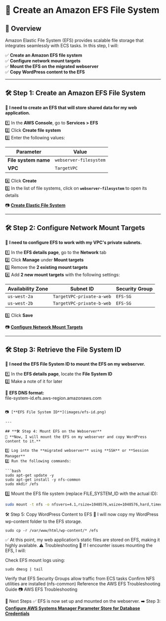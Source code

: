 # **📂 Create an Amazon EFS File System**

## **📌 Overview**
Amazon Elastic File System (EFS) provides scalable file storage that integrates seamlessly with ECS tasks. In this step, I will:

✅ **Create an Amazon EFS file system**  
✅ **Configure network mount targets**  
✅ **Mount the EFS on the migrated webserver**  
✅ **Copy WordPress content to the EFS**  

---

## **🛠️ Step 1: Create an Amazon EFS File System**
📌 **I need to create an EFS that will store shared data for my web application.**

1️⃣ In the **AWS Console**, go to **Services > EFS**  
2️⃣ Click **Create file system**  
3️⃣ Enter the following values:

| Parameter             | Value                      |
|----------------------|--------------------------|
| **File system name** | `webserver-filesystem`   |
| **VPC**              | `TargetVPC`              |

4️⃣ Click **Create**  
5️⃣ In the list of file systems, click on **`webserver-filesystem`** to open its details  

📷 [**Create Elastic File System**](images/create-efs.png)

---

## **🛠️ Step 2: Configure Network Mount Targets**
📌 **I need to configure EFS to work with my VPC's private subnets.**

1️⃣ In the **EFS details page**, go to the **Network** tab  
2️⃣ Click **Manage** under **Mount targets**  
3️⃣ Remove the **2 existing mount targets**  
4️⃣ Add **2 new mount targets** with the following settings:

| Availability Zone | Subnet ID                     | Security Group |
|------------------|-----------------------------|---------------|
| `us-west-2a`    | `TargetVPC-private-a-web`   | `EFS-SG`      |
| `us-west-2b`    | `TargetVPC-private-b-web`   | `EFS-SG`      |

5️⃣ Click **Save**  

📷 [**Configure Network Mount Targets**](images/configure-mount-targets.png)

---

## **🛠️ Step 3: Retrieve the File System ID**
📌 **I need the EFS File System ID to mount the EFS on my webserver.**  

1️⃣ In the **EFS details page**, locate the **File System ID**  
2️⃣ Make a note of it for later  

🔗 **EFS DNS format:**  
file-system-id.efs.aws-region.amazonaws.com
```

📷 [**EFS File System ID**](images/efs-id.png)

---

## **🛠️ Step 4: Mount EFS on the Webserver**
📌 **Now, I will mount the EFS on my webserver and copy WordPress content to it.**  

1️⃣ Log into the **migrated webserver** using **SSH** or **Session Manager**  
2️⃣ Run the following commands:

```bash
sudo apt-get update -y
sudo apt-get install -y nfs-common
sudo mkdir /efs
```
3️⃣ Mount the EFS file system (replace FILE_SYSTEM_ID with the actual ID):
```bash
sudo mount -t nfs -o nfsvers=4.1,rsize=1048576,wsize=1048576,hard,timeo=600,retrans=2,noresvport FILE_SYSTEM_ID.efs.us-west-2.amazonaws.com:/ /efs
```
🛠️ Step 5: Copy WordPress Content to EFS
📌 I will now copy my WordPress wp-content folder to the EFS storage.
```
sudo cp -r /var/www/html/wp-content/* /efs
```
✅ At this point, my web application’s static files are stored on EFS, making it highly available.
⚠️ Troubleshooting
📌 If I encounter issues mounting the EFS, I will:

Check EFS mount logs using:
```
sudo dmesg | tail
```
Verify that EFS Security Groups allow traffic from ECS tasks
Confirm NFS utilities are installed (nfs-common)
Reference the AWS EFS Troubleshooting Guide
📷 AWS EFS Troubleshooting

📌 Next Steps
✅ EFS is now set up and mounted on the webserver.
➡️ Step 3: **[Configure AWS Systems Manager Parameter Store for Database Credentials](../docs/store-db-credentials.md)** 
